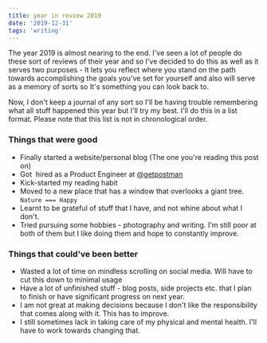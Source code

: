 ```yaml
---
title: year in review 2019
date: '2019-12-31'
tags: 'writing'
---
```


The year 2019 is almost nearing to the end. I've seen a lot of people do these sort of reviews of their year and so I've decided to do this as well as it serves two purposes - It lets you reflect where you stand on the path towards accomplishing the goals you've set for yourself and also will serve as a memory of sorts so It's something you can look back to.

Now, I don't keep a journal of any sort so I'll be having trouble remembering what all stuff happened this year but I'll try my best. I'll do this in a list format. Please note that this list is not in chronological order.

### Things that were good

- Finally started a website/personal blog (The one you're reading this post on)
- Got  hired as a Product Engineer at [@getpostman](https://postman.com)
- Kick-started my reading habit
- Moved to a new place that has a window that overlooks a giant tree. `Nature === Happy`
- Learnt to be grateful of stuff that I have, and not whine about what I don't.
- Tried pursuing some hobbies - photography and writing. I'm still poor at both of them but I like doing them and hope to constantly improve.

### Things that could've been better

- Wasted a lot of time on mindless scrolling on social media. Will have to cut this down to minimal usage
- Have a lot of unfinished stuff - blog posts, side projects etc. that I plan to finish or have significant progress on next year.
- I am not great at making decisions because I don't like the responsibility that comes along with it. This has to improve.
- I still sometimes lack in taking care of my physical and mental health. I'll have to work towards changing that.
